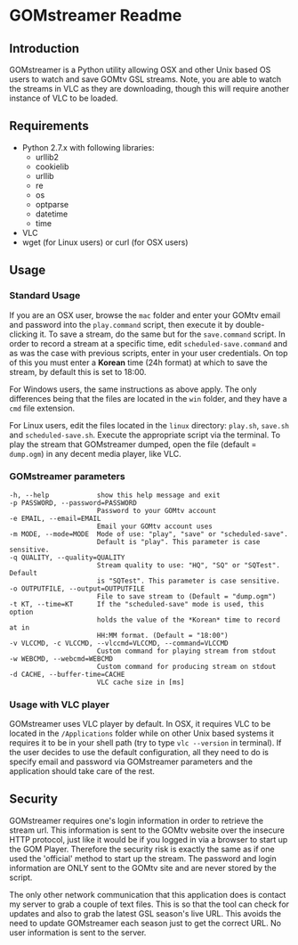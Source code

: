 GOMstreamer Readme
==================

Introduction
------------
GOMstreamer is a Python utility allowing OSX and other Unix based OS users to watch and save GOMtv GSL streams. Note, you are able to watch the streams in VLC as they are downloading, though this will require another instance of VLC to be loaded.

Requirements
------------
- Python 2.7.x
  with following libraries:
  - urllib2
  - cookielib
  - urllib
  - re
  - os
  - optparse
  - datetime
  - time
- VLC
- wget (for Linux users) or curl (for OSX users)

Usage
-----

### Standard Usage ###
If you are an OSX user, browse the `mac` folder and enter your GOMtv email and password into the `play.command` script, then execute it by double-clicking it. To save a stream, do the same but for the `save.command` script. In order to record a stream at a specific time, edit `scheduled-save.command` and as was the case with previous scripts, enter in your user credentials. On top of this you must enter a **Korean** time (24h format) at which to save the stream, by default this is set to 18:00.

For Windows users, the same instructions as above apply. The only differences being that the files are located in the `win` folder, and they have a `cmd` file extension.

For Linux users, edit the files located in the `linux` directory: `play.sh`, `save.sh` and `scheduled-save.sh`. Execute the appropriate script via the terminal. To play the stream that GOMstreamer dumped, open the file (default = `dump.ogm`) in any decent media player, like VLC.

### GOMstreamer parameters ###
    -h, --help            show this help message and exit
    -p PASSWORD, --password=PASSWORD
                          Password to your GOMtv account
    -e EMAIL, --email=EMAIL
                          Email your GOMtv account uses
    -m MODE, --mode=MODE  Mode of use: "play", "save" or "scheduled-save".
                          Default is "play". This parameter is case sensitive.
    -q QUALITY, --quality=QUALITY
                          Stream quality to use: "HQ", "SQ" or "SQTest". Default
                          is "SQTest". This parameter is case sensitive.
    -o OUTPUTFILE, --output=OUTPUTFILE
                          File to save stream to (Default = "dump.ogm")
    -t KT, --time=KT      If the "scheduled-save" mode is used, this option
                          holds the value of the *Korean* time to record at in
                          HH:MM format. (Default = "18:00")
    -v VLCCMD, -c VLCCMD, --vlccmd=VLCCMD, --command=VLCCMD
                          Custom command for playing stream from stdout
    -w WEBCMD, --webcmd=WEBCMD
                          Custom command for producing stream on stdout
    -d CACHE, --buffer-time=CACHE
                          VLC cache size in [ms]

### Usage with VLC player ###
GOMstreamer uses VLC player by default. In OSX, it requires VLC to be located in the `/Applications` folder while on other Unix based systems it requires it to be in your shell path (try to type `vlc --version` in terminal). If the user decides to use the default configuration, all they need to do is specify email and password via GOMstreamer parameters and the application should take care of the rest.

Security
--------
GOMstreamer requires one's login information in order to retrieve the stream url. This information is sent to the GOMtv website over the insecure HTTP protocol, just like it would be if you logged in via a browser to start up the GOM Player. Therefore the security risk is exactly the same as if one used the 'official' method to start up the stream. The password and login information are ONLY sent to the GOMtv site and are never stored by the script.

The only other network communication that this application does is contact my server to grab a couple of text files. This is so that the tool can check for updates and also to grab the latest GSL season's live URL. This avoids the need to update GOMstreamer each season just to get the correct URL. No user information is sent to the server.
